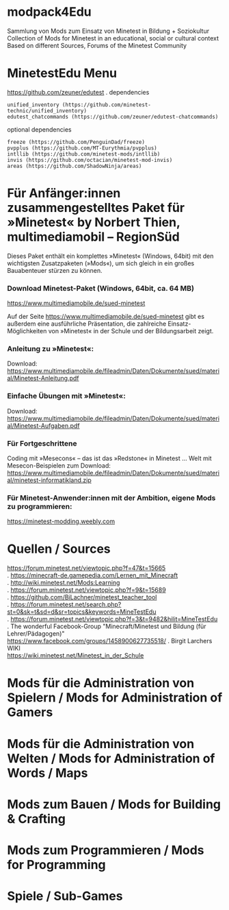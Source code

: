 # modpack4Edu
Sammlung von Mods zum Einsatz von Minetest in Bildung + Soziokultur  
Collection of Mods for Minetest in an educational, social or cultural context  
Based on different Sources, Forums of the Minetest Community 

# MinetestEdu Menu
https://github.com/zeuner/edutest
.
dependencies

    unified_inventory (https://github.com/minetest-technic/unified_inventory)
    edutest_chatcommands (https://github.com/zeuner/edutest-chatcommands)

optional dependencies

    freeze (https://github.com/PenguinDad/freeze)
    pvpplus (https://github.com/MT-Eurythmia/pvpplus)
    intllib (https://github.com/minetest-mods/intllib)
    invis (https://github.com/octacian/minetest-mod-invis)
    areas (https://github.com/ShadowNinja/areas)

# Für Anfänger:innen zusammengestelltes Paket für »Minetest« by Norbert Thien, multimediamobil – RegionSüd
Dieses Paket enthält ein komplettes »Minetest« (Windows, 64bit) mit den wichtigsten Zusatzpaketen (»Mods«), um sich gleich in ein großes Bauabenteuer stürzen zu können.

### Download Minetest-Paket (Windows, 64bit, ca. 64 MB)
https://www.multimediamobile.de/sued-minetest

Auf der Seite https://www.multimediamobile.de/sued-minetest gibt es außerdem eine ausführliche Präsentation, die zahlreiche Einsatz-Möglichkeiten von »Minetest« in der Schule und der Bildungsarbeit zeigt.

### Anleitung zu »Minetest«:
Download: https://www.multimediamobile.de/fileadmin/Daten/Dokumente/sued/material/Minetest-Anleitung.pdf

### Einfache Übungen mit »Minetest«:
Download: https://www.multimediamobile.de/fileadmin/Daten/Dokumente/sued/material/Minetest-Aufgaben.pdf

### Für Fortgeschrittene
Coding mit »Mesecons« – das ist das »Redstone« in Minetest ...
Welt mit Mesecon-Beispielen zum Download: https://www.multimediamobile.de/fileadmin/Daten/Dokumente/sued/material/minetest-informatikland.zip

### Für Minetest-Anwender:innen mit der Ambition, eigene Mods zu programmieren:
https://minetest-modding.weebly.com


# Quellen / Sources

https://forum.minetest.net/viewtopic.php?f=47&t=15665  
.
https://minecraft-de.gamepedia.com/Lernen_mit_Minecraft  
.
http://wiki.minetest.net/Mods:Learning  
.
https://forum.minetest.net/viewtopic.php?f=9&t=15689   
.
https://github.com/BiLachner/minetest_teacher_tool  
.
https://forum.minetest.net/search.php?st=0&sk=t&sd=d&sr=topics&keywords=MineTestEdu  
.
https://forum.minetest.net/viewtopic.php?f=3&t=9482&hilit=MineTestEdu   
.
The wonderful Facebook-Group "Minecraft/Minetest und Bildung (für Lehrer/Pädagogen)"  
https://www.facebook.com/groups/1458900627735518/
.
Birgit Larchers WIKI   
https://wiki.minetest.net/Minetest_in_der_Schule


# Mods für die Administration von Spielern / Mods for Administration of Gamers

# Mods für die Administration von Welten / Mods for Administration of Words / Maps


# Mods zum Bauen / Mods for Building & Crafting

# Mods zum Programmieren / Mods for Programming

# Spiele / Sub-Games






